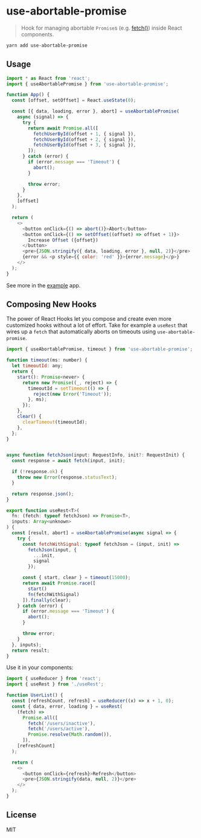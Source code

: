 # use-abortable-promise

> Hook for managing abortable `Promise`s (e.g. [fetch()](https://developer.mozilla.org/en-US/docs/Web/API/Fetch_API)) inside React components.

```bash
yarn add use-abortable-promise
```

## Usage

```js
import * as React from 'react';
import { useAbortablePromise } from 'use-abortable-promise';

function App() {
  const [offset, setOffset] = React.useState(0);

  const [{ data, loading, error }, abort] = useAbortablePromise(
    async (signal) => {
      try {
        return await Promise.all([
          fetchUserById(offset + 1, { signal }),
          fetchUserById(offset + 2, { signal }),
          fetchUserById(offset + 3, { signal }),
        ]);
      } catch (error) {
        if (error.message === 'Timeout') {
          abort();
        }

        throw error;
      }
    },
    [offset]
  );

  return (
    <>
      <button onClick={() => abort()}>Abort</button>
      <button onClick={() => setOffset((offset) => offset + 1)}>
        Increase Offset ({offset})
      </button>
      <pre>{JSON.stringify({ data, loading, error }, null, 2)}</pre>
      {error && <p style={{ color: 'red' }}>{error.message}</p>}
    </>
  );
}
```

See more in the [example](https://github.com/ninjagains/use-abortable-promise/blob/master/example) app.

## Composing New Hooks

The power of React Hooks let you compose and create even more customized hooks without a lot of effort. Take for example a `useRest` that wires up a `fetch` that automatically aborts on timeouts using `use-abortable-promise`.

```js
import { useAbortablePromise, timeout } from 'use-abortable-promise';

function timeout(ms: number) {
  let timeoutId: any;
  return {
    start(): Promise<never> {
      return new Promise((_, reject) => {
        timeoutId = setTimeout(() => {
          reject(new Error('Timeout'));
        }, ms);
      });
    },
    clear() {
      clearTimeout(timeoutId);
    },
  };
}


async function fetchJson(input: RequestInfo, init?: RequestInit) {
  const response = await fetch(input, init);

  if (!response.ok) {
    throw new Error(response.statusText);
  }

  return response.json();
}

export function useRest<T>(
  fn: (fetch: typeof fetchJson) => Promise<T>,
  inputs: Array<unknown>
) {
  const [result, abort] = useAbortablePromise(async signal => {
    try {
      const fetchWithSignal: typeof fetchJson = (input, init) =>
        fetchJson(input, {
          ...init,
          signal
        });

      const { start, clear } = timeout(15000);
      return await Promise.race([
        start()
        fn(fetchWithSignal)
      ]).finally(clear);
    } catch (error) {
      if (error.message === 'Timeout') {
        abort();
      }

      throw error;
    }
  }, inputs);
  return result;
}
```

Use it in your components:

```js
import { useReducer } from 'react';
import { useRest } from './useRest';

function UserList() {
  const [refreshCount, refresh] = useReducer((x) => x + 1, 0);
  const { data, error, loading } = useRest(
    (fetch) =>
      Promise.all([
        fetch('/users/inactive'),
        fetch('/users/active'),
        Promise.resolve(Math.random()),
      ]),
    [refreshCount]
  );

  return (
    <>
      <button onClick={refresh}>Refresh</button>
      <pre>{JSON.stringify(data, null, 2)}</pre>
    </>
  );
}
```

## License

MIT
